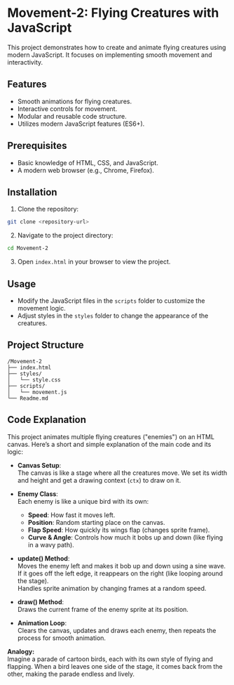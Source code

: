 # Movement-2: Flying Creatures with JavaScript

This project demonstrates how to create and animate flying creatures using modern JavaScript. It focuses on implementing smooth movement and interactivity.

## Features

- Smooth animations for flying creatures.
- Interactive controls for movement.
- Modular and reusable code structure.
- Utilizes modern JavaScript features (ES6+).

## Prerequisites

- Basic knowledge of HTML, CSS, and JavaScript.
- A modern web browser (e.g., Chrome, Firefox).

## Installation

1. Clone the repository:
  ```bash
  git clone <repository-url>
  ```
2. Navigate to the project directory:
  ```bash
  cd Movement-2
  ```
3. Open `index.html` in your browser to view the project.

## Usage

- Modify the JavaScript files in the `scripts` folder to customize the movement logic.
- Adjust styles in the `styles` folder to change the appearance of the creatures.

## Project Structure

```
/Movement-2
├── index.html
├── styles/
│   └── style.css
├── scripts/
│   └── movement.js
└── Readme.md
```
## Code Explanation

This project animates multiple flying creatures ("enemies") on an HTML canvas. Here’s a short and simple explanation of the main code and its logic:

- **Canvas Setup**:  
  The canvas is like a stage where all the creatures move. We set its width and height and get a drawing context (`ctx`) to draw on it.

- **Enemy Class**:  
  Each enemy is like a unique bird with its own:
  - **Speed**: How fast it moves left.
  - **Position**: Random starting place on the canvas.
  - **Flap Speed**: How quickly its wings flap (changes sprite frame).
  - **Curve & Angle**: Controls how much it bobs up and down (like flying in a wavy path).

- **update() Method**:  
  Moves the enemy left and makes it bob up and down using a sine wave.  
  If it goes off the left edge, it reappears on the right (like looping around the stage).  
  Handles sprite animation by changing frames at a random speed.

- **draw() Method**:  
  Draws the current frame of the enemy sprite at its position.

- **Animation Loop**:  
  Clears the canvas, updates and draws each enemy, then repeats the process for smooth animation.

**Analogy:**  
Imagine a parade of cartoon birds, each with its own style of flying and flapping. When a bird leaves one side of the stage, it comes back from the other, making the parade endless and lively.
